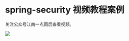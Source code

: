 # spring-security 视频教程案例

关注公众号江南一点雨后查看视频。

![](https://open.weixin.qq.com/qr/code?username=a_javaboy)